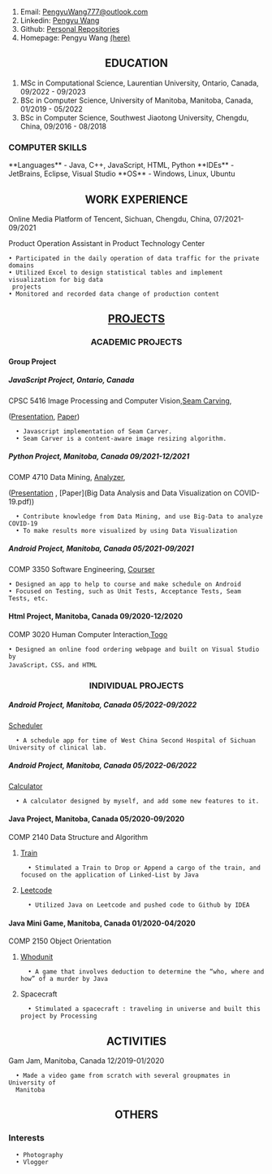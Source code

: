 <!--<h1 align ="center">Welcome to Pengyu Pages</h1> 

<h2 align="center">  Pengyu Wang</h2>
-->

1. Email: PengyuWang777@outlook.com
2. Linkedin: [Pengyu Wang](https://www.linkedin.com/in/pengyu-wang-270a921b5/)
3. Github: [Personal Repositories](https://github.com/PengyuW007)
4. Homepage: Pengyu Wang [(here)](https://pengyuwang777.wixsite.com/pengyuwang)

<h2 align ="center"> EDUCATION</h2>

1. MSc in Computational Science, Laurentian University, Ontario, Canada, 09/2022 - 09/2023
2. BSc in Computer Science, University of Manitoba, Manitoba, Canada, 01/2019 - 05/2022
3. BSc in Computer Science, Southwest Jiaotong University, Chengdu, China, 09/2016 - 08/2018

<h3>COMPUTER SKILLS</h3>
**Languages** - Java, C++, JavaScript, HTML, Python
**IDEs** - JetBrains, Eclipse, Visual Studio
**OS** - Windows, Linux, Ubuntu

<h2 align ="center"> WORK EXPERIENCE</h2>

Online Media Platform of Tencent, Sichuan, Chengdu, China, 07/2021-09/2021

Product Operation Assistant in Product Technology Center

    • Participated in the daily operation of data traffic for the private domains
    • Utilized Excel to design statistical tables and implement visualization for big data
     projects
    • Monitored and recorded data change of production content

<h2 align="center"> <a href ="https://github.com/PengyuW007">PROJECTS</a> </h2>

<h3 align="center"> ACADEMIC PROJECTS </h3>

#### Group Project ####

##### JavaScript Project, Ontario, Canada ####
CPSC 5416 Image Processing and Computer Vision,[Seam Carving](https://github.com/haokunzhang/seam-carving-js),

([Presentation](https://docs.google.com/presentation/d/1baefUtgnmUMQzuKE2jryYe5W-C1SlbvDpIwdUpSS4Gk/edit#slide=id.p), 
[Paper](https://github.com/haokunzhang/seam-carving-js/blob/master/CPSC_5416%20Content-Aware%20Image%20Resizing%20by%20Seam%20Caving.pdf))

      • Javascript implementation of Seam Carver. 
      • Seam Carver is a content-aware image resizing algorithm.

##### Python Project, Manitoba, Canada 09/2021-12/2021 ####

COMP 4710 Data Mining, [Analyzer](https://github.com/PengyuW007/COMP4710_Group14_Analyzer),

([Presentation](https://umanitoba-my.sharepoint.com/personal/czubrytt_myumanitoba_ca/_layouts/15/onedrive.aspx?id=%2Fpersonal%2Fczubrytt%5Fmyumanitoba%5Fca%2FDocuments%2FCOMP%204710%20Group%2014&ga=1)
,
[Paper](Big Data Analysis and Data Visualization on COVID-19.pdf))

      • Contribute knowledge from Data Mining, and use Big-Data to analyze COVID-19
      • To make results more visualized by using Data Visualization 

##### Android Project, Manitoba, Canada 05/2021-09/2021

COMP 3350 Software Engineering, [Courser](https://github.com/PengyuW007/COMP-3350-Courser-public)

    • Designed an app to help to course and make schedule on Android
    • Focused on Testing, such as Unit Tests, Acceptance Tests, Seam Tests, etc.

#### Html Project, Manitoba, Canada 09/2020-12/2020

COMP 3020 Human Computer Interaction,[Togo](https://github.com/emily0906/Togo)

    • Designed an online food ordering webpage and built on Visual Studio by
    JavaScript，CSS，and HTML

<h3 align="center" > INDIVIDUAL PROJECTS </h3>

##### Android Project, Manitoba, Canada 05/2022-09/2022

[Scheduler](https://github.com/PengyuW007/Scheduler_Android)

      • A schedule app for time of West China Second Hospital of Sichuan University of clinical lab.

##### Android Project, Manitoba, Canada 05/2022-06/2022

[Calculator](https://github.com/PengyuW007/Calculator_Android)

      • A calculator designed by myself, and add some new features to it.

#### Java Project, Manitoba, Canada 05/2020-09/2020

COMP 2140 Data Structure and Algorithm

1. [Train](https://github.com/PengyuW007/Train)

         • Stimulated a Train to Drop or Append a cargo of the train, and focused on the application of Linked-List by Java

2. [Leetcode](https://github.com/PengyuW007/Leetcode)

         • Utilized Java on Leetcode and pushed code to Github by IDEA

#### Java Mini Game, Manitoba, Canada 01/2020-04/2020

COMP 2150 Object Orientation

1. [Whodunit](https://github.com/PengyuW007/Whodunit)

         • A game that involves deduction to determine the “who, where and how” of a murder by Java

2. Spacecraft

         • Stimulated a spacecraft : traveling in universe and built this project by Processing

<h2 align="center"> ACTIVITIES</h2>

Gam Jam, Manitoba, Canada 12/2019-01/2020

      • Made a video game from scratch with several groupmates in University of
      Manitoba

<h2 align="center">  OTHERS</h2>

### Interests

      • Photography
      • Vlogger

